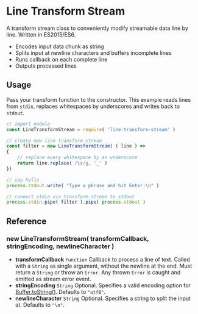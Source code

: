 # Line Transform Stream

A transform stream class to conveniently modify streamable data line by line.
Written in ES2015/ES6.

- Encodes input data chunk as string
- Splits input at newline characters and buffers incomplete lines
- Runs callback on each complete line
- Outputs processed lines

## Usage

Pass your transform function to the constructor. This example reads lines from `stdin`, replaces whitespaces by underscores and writes back to `stdout`.

```javascript
// import module
const LineTransformStream = require( 'line-transform-stream' )

// create new line transform stream
const filter = new LineTransformStream( ( line ) =>
{
    // replace every whitespace by an underscore
    return line.replace( /\s/g, '_' )
})

// say hello
process.stdout.write( "Type a phrase and hit Enter:\n" )

// connect stdin via transform stream to stdout
process.stdin.pipe( filter ).pipe( process.stdout )
```

## Reference

### new LineTransformStream( transformCallback, stringEncoding, newlineCharacter )

- **transformCallback** `Function` Callback to process a line of text. Called with a `String` as single argument, without the newline at the end. Must return a `String` or throw an `Error`. Any thrown `Error` is caught and emitted as stream error event.
- **stringEncoding** `String` Optional. Specifies a valid encoding option for [Buffer.toString()](https://nodejs.org/api/buffer.html#buffer_buf_tostring_encoding_start_end). Defaults to `"utf8"`.
- **newlineCharacter** `String` Optional. Specifies a string to split the input at. Defaults to `"\n"`.
